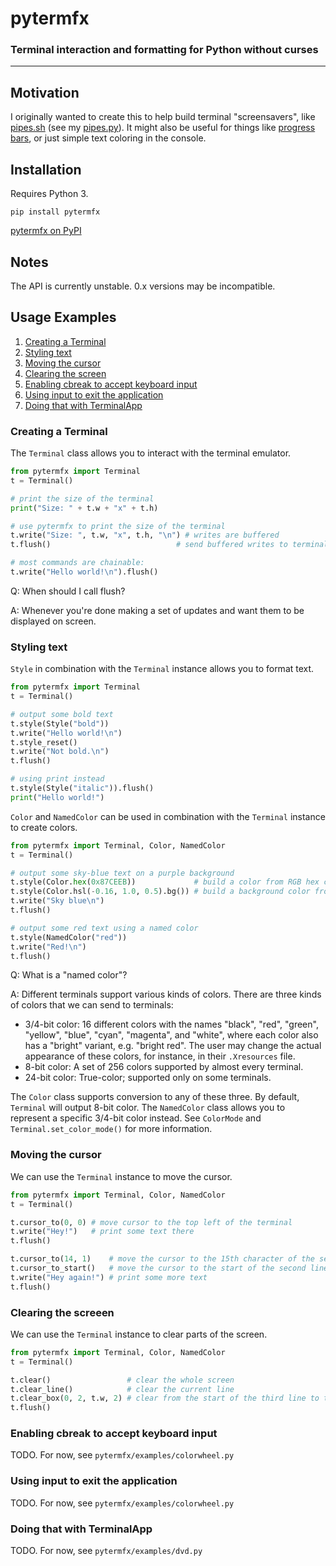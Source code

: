 # pytermfx
### Terminal interaction and formatting for Python without curses
---

## Motivation
I originally wanted to create this to help build terminal "screensavers", like [pipes.sh](https://github.com/pipeseroni/pipes.sh) (see my [pipes.py](https://github.com/loganzartman/pytermfx/blob/master/pytermfx/examples/pipes.py)). It might also be useful for things like [progress bars](https://github.com/loganzartman/pytermfx/blob/master/pytermfx/examples/progress_bar.py), or just simple text coloring in the console.

## Installation
Requires Python 3.

`pip install pytermfx`

[pytermfx on PyPI](https://pypi.org/project/pytermfx/)

## Notes
The API is currently unstable. 0.x versions may be incompatible.

## Usage Examples
1. [Creating a Terminal](#creating-a-terminal)
2. [Styling text](#styling-text)
3. [Moving the cursor](#moving-the-cursor)
4. [Clearing the screen](#clearing-the-screen)
5. [Enabling cbreak to accept keyboard input](#enabling-cbreak-to-accept-keyboard-input)
6. [Using input to exit the application](#using-input-to-exit-the-application)
7. [Doing that with TerminalApp](#doing-that-with-terminalapp)

### Creating a Terminal
The `Terminal` class allows you to interact with the terminal emulator.

```python
from pytermfx import Terminal
t = Terminal()

# print the size of the terminal
print("Size: " + t.w + "x" + t.h)

# use pytermfx to print the size of the terminal
t.write("Size: ", t.w, "x", t.h, "\n") # writes are buffered
t.flush()                            # send buffered writes to terminal

# most commands are chainable:
t.write("Hello world!\n").flush() 
```

Q: When should I call flush?

A: Whenever you're done making a set of updates and want them to be displayed on screen.

### Styling text
`Style` in combination with the `Terminal` instance allows you to format text.

```python
from pytermfx import Terminal
t = Terminal()

# output some bold text
t.style(Style("bold"))
t.write("Hello world!\n")
t.style_reset()
t.write("Not bold.\n")
t.flush()

# using print instead
t.style(Style("italic")).flush()
print("Hello world!")
```

`Color` and `NamedColor` can be used in combination with the `Terminal` instance to create colors.

```python
from pytermfx import Terminal, Color, NamedColor
t = Terminal()

# output some sky-blue text on a purple background
t.style(Color.hex(0x87CEEB))             # build a color from RGB hex code
t.style(Color.hsl(-0.16, 1.0, 0.5).bg()) # build a background color from HSL values
t.write("Sky blue\n")
t.flush()

# output some red text using a named color
t.style(NamedColor("red"))
t.write("Red!\n")
t.flush()
```

Q: What is a "named color"?

A: Different terminals support various kinds of colors. There are three kinds of colors that we can send to terminals:
* 3/4-bit color: 16 different colors with the names "black", "red", "green", "yellow", "blue", "cyan", "magenta", and "white", where each color also has a "bright" variant, e.g. "bright red". The user may change the actual appearance of these colors, for instance, in their `.Xresources` file.
* 8-bit color: A set of 256 colors supported by almost every terminal.
* 24-bit color: True-color; supported only on some terminals.

The `Color` class supports conversion to any of these three. By default, `Terminal` will output 8-bit color. The `NamedColor` class allows you to represent a specific 3/4-bit color instead. See `ColorMode` and `Terminal.set_color_mode()` for more information.

### Moving the cursor
We can use the `Terminal` instance to move the cursor.

```python
from pytermfx import Terminal, Color, NamedColor
t = Terminal()

t.cursor_to(0, 0) # move cursor to the top left of the terminal
t.write("Hey!")   # print some text there
t.flush()

t.cursor_to(14, 1)    # move the cursor to the 15th character of the second line
t.cursor_to_start()   # move the cursor to the start of the second line
t.write("Hey again!") # print some more text
t.flush()
```

### Clearing the screeen
We can use the `Terminal` instance to clear parts of the screen.

```python
from pytermfx import Terminal, Color, NamedColor
t = Terminal()

t.clear()                 # clear the whole screen
t.clear_line()            # clear the current line
t.clear_box(0, 2, t.w, 2) # clear from the start of the third line to the end of the fourth
t.flush()
```

### Enabling cbreak to accept keyboard input
TODO. For now, see `pytermfx/examples/colorwheel.py`

### Using input to exit the application
TODO. For now, see `pytermfx/examples/colorwheel.py`

### Doing that with TerminalApp
TODO. For now, see `pytermfx/examples/dvd.py`

